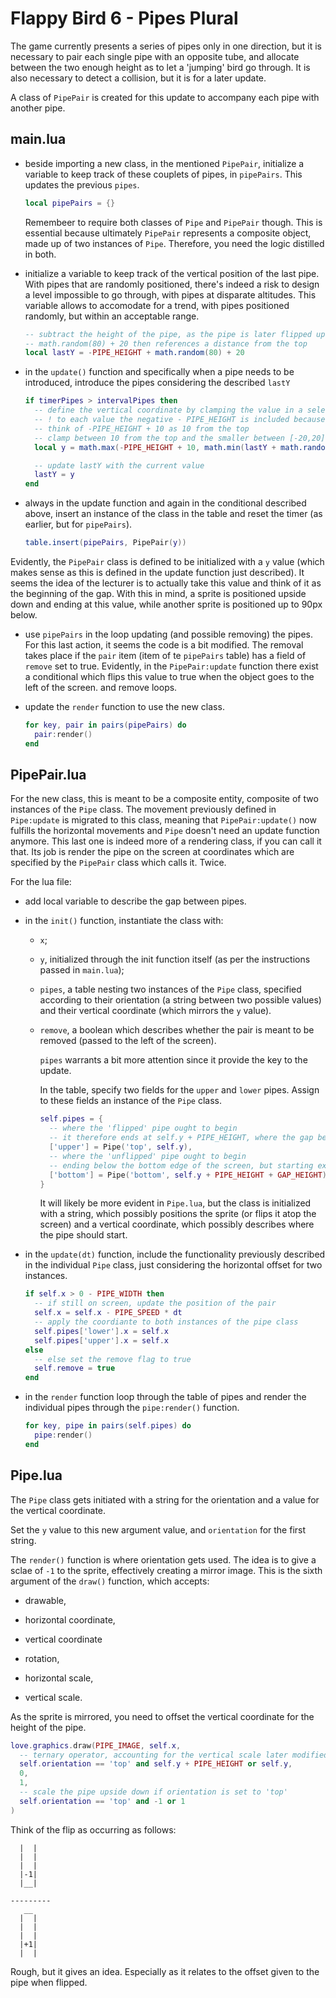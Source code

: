 # Flappy Bird 6 - Pipes Plural

The game currently presents a series of pipes only in one direction, but it is necessary to pair each single pipe with an opposite tube, and allocate between the two enough height as to let a 'jumping' bird go through. It is also necessary to detect a collision, but it is for a later update.

A class of `PipePair` is created for this update to accompany each pipe with another pipe.

## main.lua

- beside importing a new class, in the mentioned `PipePair`, initialize a variable to keep track of these couplets of pipes, in `pipePairs`. This updates the previous `pipes`.

  ```lua
  local pipePairs = {}
  ```

  Remembeer to require both classes of `Pipe` and `PipePair` though. This is essential because ultimately `PipePair` represents a composite object, made up of two instances of `Pipe`. Therefore, you need the logic distilled in both.

- initialize a variable to keep track of the vertical position of the last pipe. With pipes that are randomly positioned, there's indeed a risk to design a level impossible to go through, with pipes at disparate altitudes. This variable allows to accomodate for a trend, with pipes positioned randomly, but within an acceptable range.

  ```lua
  -- subtract the height of the pipe, as the pipe is later flipped upside down, to effectively reference the top of the screen
  -- math.random(80) + 20 then references a distance from the top
  local lastY = -PIPE_HEIGHT + math.random(80) + 20
  ```

- in the `update()` function and specifically when a pipe needs to be introduced, introduce the pipes considering the described `lastY`

  ```lua
  if timerPipes > intervalPipes then
    -- define the vertical coordinate by clamping the value in a selected range
    -- ! to each value the negative - PIPE_HEIGHT is included because the asset is ultimately flipped upside down
    -- think of -PIPE_HEIGHT + 10 as 10 from the top
    -- clamp between 10 from the top and the smaller between [-20,20] around the previous coordinate and an arbitrary value from the top (equal to the height - 90)
    local y = math.max(-PIPE_HEIGHT + 10, math.min(lastY + math.random(-20, 20), VIRTUAL_HEIGHT - 90 - PIPE_HEIGHT))

    -- update lastY with the current value
    lastY = y
  end
  ```

- always in the update function and again in the conditional described above, insert an instance of the class in the table and reset the timer (as earlier, but for `pipePairs`).

  ```lua
  table.insert(pipePairs, PipePair(y))
  ```

Evidently, the `PipePair` class is defined to be initialized with a `y` value (which makes sense as this is defined in the update function just described). It seems the idea of the lecturer is to actually take this value and think of it as the beginning of the gap. With this in mind, a sprite is positioned upside down and ending at this value, while another sprite is positioned up to 90px below.

- use `pipePairs` in the loop updating (and possible removing) the pipes. For this last action, it seems the code is a bit modified. The removal takes place if the `pair` item (item of te `pipePairs` table) has a field of `remove` set to true. Evidently, in the `PipePair:update` function there exist a conditional which flips this value to true when the object goes to the left of the screen. and remove loops.

- update the `render` function to use the new class.

  ```lua
  for key, pair in pairs(pipePairs) do
    pair:render()
  end
  ```

## PipePair.lua

For the new class, this is meant to be a composite entity, composite of two instances of the `Pipe` class. The movement previously defined in `Pipe:update` is migrated to this class, meaning that `PipePair:update()` now fulfills the horizontal movements and `Pipe` doesn't need an update function anymore. This last one is indeed more of a rendering class, if you can call it that. Its job is render the pipe on the screen at coordinates which are specified by the `PipePair` class which calls it. Twice.

For the lua file:

- add local variable to describe the gap between pipes.

- in the `init()` function, instantiate the class with:

  - `x`;

  - `y`, initialized through the init function itself (as per the instructions passed in `main.lua`);

  - `pipes`, a table nesting two instances of the `Pipe` class, specified according to their orientation (a string between two possible values) and their vertical coordinate (which mirrors the `y` value).

  - `remove`, a boolean which describes whether the pair is meant to be removed (passed to the left of the screen).

    `pipes` warrants a bit more attention since it provide the key to the update.

    In the table, specify two fields for the `upper` and `lower` pipes. Assign to these fields an instance of the `Pipe` class.

    ```lua
    self.pipes = {
      -- where the 'flipped' pipe ought to begin
      -- it therefore ends at self.y + PIPE_HEIGHT, where the gap begins
      ['upper'] = Pipe('top', self.y),
      -- where the 'unflipped' pipe ought to begin
      -- ending below the bottom edge of the screen, but starting exactly after the top pipe by a measure specified by the gap height
      ['bottom'] = Pipe('bottom', self.y + PIPE_HEIGHT + GAP_HEIGHT)
    }
    ```

    It will likely be more evident in `Pipe.lua`, but the class is initialized with a string, which possibly positions the sprite (or flips it atop the screen) and a vertical coordinate, which possibly describes where the pipe should start.

- in the `update(dt)` function, include the functionality previously described in the individual `Pipe` class, just considering the horizontal offset for two instances.

  ```lua
  if self.x > 0 - PIPE_WIDTH then
    -- if still on screen, update the position of the pair
    self.x = self.x - PIPE_SPEED * dt
    -- apply the coordiante to both instances of the pipe class
    self.pipes['lower'].x = self.x
    self.pipes['upper'].x = self.x
  else
    -- else set the remove flag to true
    self.remove = true
  end
  ```

- in the `render` function loop through the table of pipes and render the individual pipes through the `pipe:render()` function.

  ```lua
  for key, pipe in pairs(self.pipes) do
    pipe:render()
  end
  ```

## Pipe.lua

The `Pipe` class gets initiated with a string for the orientation and a value for the vertical coordinate.

Set the `y` value to this new argument value, and `orientation` for the first string.

The `render()` function is where orientation gets used. The idea is to give a sclae of `-1` to the sprite, effectively creating a mirror image. This is the sixth argument of the `draw()` function, which accepts:

- drawable,

- horizontal coordinate,

- vertical coordinate

- rotation,

- horizontal scale,

- vertical scale.

As the sprite is mirrored, you need to offset the vertical coordinate for the height of the pipe.

```lua
love.graphics.draw(PIPE_IMAGE, self.x,
  -- ternary operator, accounting for the vertical scale later modified for the 'top' value
  self.orientation == 'top' and self.y + PIPE_HEIGHT or self.y,
  0,
  1,
  -- scale the pipe upside down if orientation is set to 'top'
  self.orientation == 'top' and -1 or 1
)
```

Think of the flip as occurring as follows:

```text
  |  |
  |  |
  |  |
  |-1|
  |__|

---------
   __
  |  |
  |  |
  |  |
  |+1|
  |  |
```

Rough, but it gives an idea. Especially as it relates to the offset given to the pipe when flipped.
